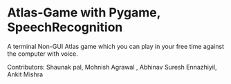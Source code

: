 # Atlas-Game with Pygame, SpeechRecognition

A terminal Non-GUI Atlas game which you can play in your free time against the computer with voice.

Contributors: Shaunak pal, Mohnish Agrawal , Abhinav Suresh Ennazhiyil, Ankit Mishra
